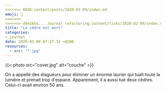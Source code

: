 ```yaml
---
<<<<<<< HEAD:content/posts/2020-02-09/index.md
emoji: 🌲
=======
>>>>>>> d9e165a... Journal refactoring:content/links/2020-02-09/index.md
title: "Le cèdre est mort"
categories:
- journal
date: 2020-02-09 07:27:33 +0200
resources:
  - src: "*.jpg"
---
```

{{< photo src="cover.jpg" alt="couche" >}}

On a appellé des élagueurs pour éliminer un énorme laurier qui tuait toute la lumière et prenait trop d'espace. Apparement, il a aussi tué deux cèdres. Celui-ci avait environ 50 ans.

